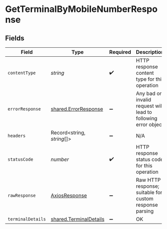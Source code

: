 # GetTerminalByMobileNumberResponse


## Fields

| Field                                                            | Type                                                             | Required                                                         | Description                                                      |
| ---------------------------------------------------------------- | ---------------------------------------------------------------- | ---------------------------------------------------------------- | ---------------------------------------------------------------- |
| `contentType`                                                    | *string*                                                         | :heavy_check_mark:                                               | HTTP response content type for this operation                    |
| `errorResponse`                                                  | [shared.ErrorResponse](../../models/shared/errorresponse.md)     | :heavy_minus_sign:                                               | Any bad or invalid request will lead to following error object   |
| `headers`                                                        | Record<string, *string*[]>                                       | :heavy_minus_sign:                                               | N/A                                                              |
| `statusCode`                                                     | *number*                                                         | :heavy_check_mark:                                               | HTTP response status code for this operation                     |
| `rawResponse`                                                    | [AxiosResponse](https://axios-http.com/docs/res_schema)          | :heavy_minus_sign:                                               | Raw HTTP response; suitable for custom response parsing          |
| `terminalDetails`                                                | [shared.TerminalDetails](../../models/shared/terminaldetails.md) | :heavy_minus_sign:                                               | OK                                                               |